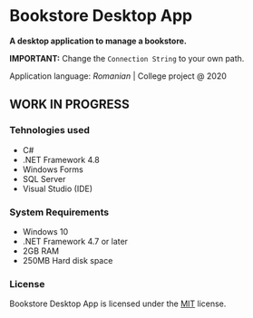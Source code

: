 ﻿# Bookstore Desktop App

**A desktop application to manage a bookstore.**

**IMPORTANT:** Change the ```Connection String``` to your own path.

Application language: *Romanian* | College project @ 2020

## WORK IN PROGRESS

### Tehnologies used
* C#
* .NET Framework 4.8
* Windows Forms
* SQL Server
* Visual Studio (IDE)

### System Requirements

* Windows 10
* .NET Framework 4.7 or later
* 2GB RAM
* 250MB Hard disk space

### License
Bookstore Desktop App is licensed under the [MIT]() license.
